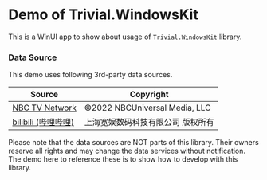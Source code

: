 # Demo of Trivial.WindowsKit

This is a WinUI app to show about usage of `Trivial.WindowsKit` library.

### Data Source

This demo uses following 3rd-party data sources.

| Source | Copyright |
| -------------------- | -------------------- |
| [NBC TV Network](https://www.nbc.com/) | ©2022 NBCUniversal Media, LLC |
| [bilibili (哔哩哔哩)](https://www.bilibili.com/) | 上海宽娱数码科技有限公司 版权所有 |

Please note that the data sources are NOT parts of this library.
Their owners reserve all rights and may change the data services without notification.
The demo here to reference these is to show how to develop with this library.
